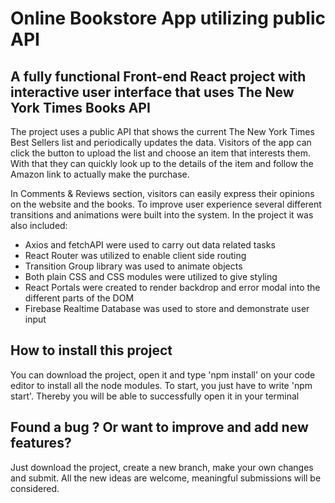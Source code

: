 # Online Bookstore App utilizing public API

## A fully functional Front-end React project with interactive user interface that uses The New York Times Books API

The project uses a public API that shows the current The New York Times Best Sellers list and periodically updates the data. Visitors of the app can click the button to upload the list and choose an item that interests them. With that they can quickly look up to the details of the item and follow the Amazon link to actually make the purchase.

In Comments & Reviews section, visitors can easily express their opinions on the website and the books. To improve user experience several different transitions and animations were built into the system. In the project it was also included:

- Axios and fetchAPI were used to carry out data related tasks
- React Router was utilized to enable client side routing
- Transition Group library was used to animate objects
- Both plain CSS and CSS modules were utilized to give styling
- React Portals were created to render backdrop and error modal into the different parts of the DOM
- Firebase Realtime Database was used to store and demonstrate user input

## How to install this project

You can download the project, open it and type 'npm install' on your code editor to install all the node modules. To start, you just have to write 'npm start'. Thereby you will be able to successfully open it in your terminal

## Found a bug ? Or want to improve and add new features?

Just download the project, create a new branch, make your own changes and submit. All the new ideas are welcome, meaningful submissions will be considered.
